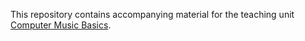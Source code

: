 This repository contains accompanying material for the teaching unit
[Computer Music Basics](http://ringbuffer.org/teaching/computer-music-basics/).
